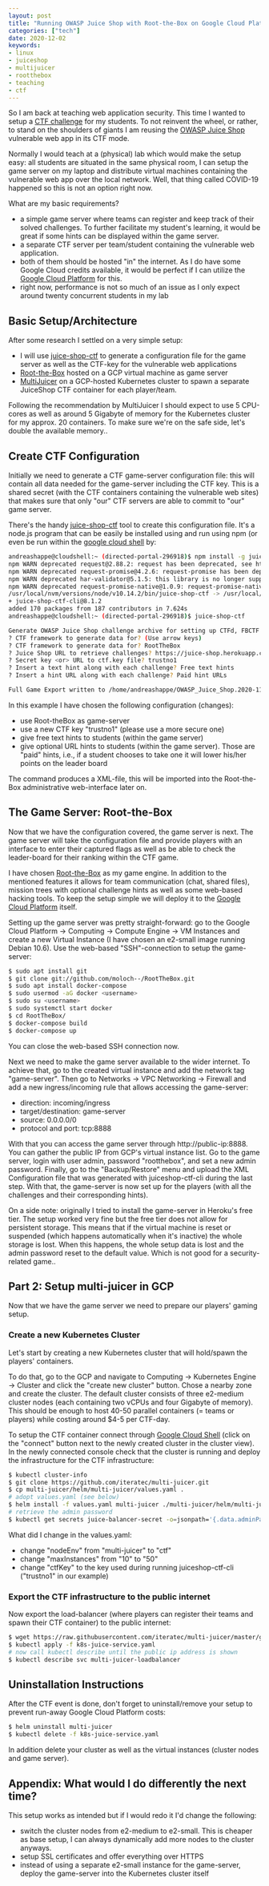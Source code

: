 ```yaml
---
layout: post
title: "Running OWASP Juice Shop with Root-the-Box on Google Cloud Platform"
categories: ["tech"]
date: 2020-12-02
keywords:
- linux
- juiceshop
- multijuicer
- rootthebox
- teaching
- ctf
---
```


So I am back at teaching web application security. This time I wanted to setup a [CTF challenge](https://en.wikipedia.org/wiki/Wargame_(hacking)) for my students. To not reinvent the wheel, or rather, to stand on the shoulders of giants I am reusing the [OWASP Juice Shop](https://owasp.org/www-project-juice-shop/) vulnerable web app in its CTF mode.

Normally I would teach at a (physical) lab which would make the setup easy: all students are situated in the same physical room, I can setup the game server on my laptop and distribute virtual machines containing the vulnerable web app over the local network. Well, that thing called COVID-19 happened so this is not an option right now.

What are my basic requirements?

- a simple game server where teams can register and keep track of their solved challenges. To further facilitate my student's learning, it would be great if some hints can be displayed within the game server.
- a separate CTF server per team/student containing the vulnerable web application.
- both of them should be hosted "in" the internet. As I do have some Google Cloud credits available, it would be perfect if I can utilize the [Google Cloud Platform](https://console.cloud.google.com) for this.
- right now, performance is not so much of an issue as I only expect around twenty concurrent students in my lab

## Basic Setup/Architecture

After some research I settled on a very simple setup:

- I will use [juice-shop-ctf](https://github.com/bkimminich/juice-shop-ctf) to generate a configuration file for the game server as well as the CTF-key for the vulnerable web applications
- [Root-the-Box](https://github.com/moloch--/RootTheBox) hosted on a GCP virtual machine as game server
- [MultiJuicer](https://github.com/iteratec/multi-juicer) on a GCP-hosted Kubernetes cluster to spawn a separate JuiceShop CTF container for each player/team.

Following the recommendation by MultiJuicer I should expect to use 5 CPU-cores as well as around 5 Gigabyte of memory for the Kubernetes cluster for my approx. 20 containers. To make sure we're on the safe side, let's double the available memory..

## Create CTF Configuration

Initially we need to generate a CTF game-server configuration file: this will contain all data needed for the game-server including the CTF key. This is a shared secret (with the CTF containers containing the vulnerable web sites) that makes sure that only "our" CTF servers are able to commit to "our" game server.

There's the handy [juice-shop-ctf](https://github.com/bkimminich/juice-shop-ctf) tool to create this configuration file. It's a node.js program that can be easily be installed using and run using npm (or even be run within the [google cloud shell](https://cloud.google.com/shell) by:

~~~ bash
andreashappe@cloudshell:~ (directed-portal-296918)$ npm install -g juice-shop-ctf-cli
npm WARN deprecated request@2.88.2: request has been deprecated, see https://github.com/request/request/issues/3142
npm WARN deprecated request-promise@4.2.6: request-promise has been deprecated because it extends the now deprecated request package, see https://github.com/request/request/issues/3142
npm WARN deprecated har-validator@5.1.5: this library is no longer supported
npm WARN deprecated request-promise-native@1.0.9: request-promise-native has been deprecated because it extends the now deprecated request package, see https://github.com/request/request/issues/3142
/usr/local/nvm/versions/node/v10.14.2/bin/juice-shop-ctf -> /usr/local/nvm/versions/node/v10.14.2/lib/node_modules/juice-shop-ctf-cli/bin/juice-shop-ctf.js
+ juice-shop-ctf-cli@8.1.2
added 170 packages from 187 contributors in 7.624s
andreashappe@cloudshell:~ (directed-portal-296918)$ juice-shop-ctf

Generate OWASP Juice Shop challenge archive for setting up CTFd, FBCTF or RootTheBox score server
? CTF framework to generate data for? (Use arrow keys)
? CTF framework to generate data for? RootTheBox
? Juice Shop URL to retrieve challenges? https://juice-shop.herokuapp.com
? Secret key <or> URL to ctf.key file? trustno1
? Insert a text hint along with each challenge? Free text hints
? Insert a hint URL along with each challenge? Paid hint URLs

Full Game Export written to /home/andreashappe/OWASP_Juice_Shop.2020-11-29.RTB.xml
~~~

In this example I have chosen the following configuration (changes):

- use Root-theBox as game-server
- use a new CTF key "trustno1" (please use a more secure one)
- give free text hints to students (within the game server)
- give optional URL hints to students (within the game server). Those are "paid" hints, i.e., if a student chooses to take one it will lower his/her points on the leader board

The command produces a XML-file, this will be imported into the Root-the-Box administrative web-interface later on.

## The Game Server: Root-the-Box

Now that we have the configuration covered, the game server is next. The game server will take the configuration file and provide players with an interface to enter their captured flags as well as be able to check the leader-board for their ranking within the CTF game.

I have chosen [Root-the-Box](https://github.com/moloch--/RootTheBox) as my game engine. In addition to the mentioned features it allows for team communication (chat, shared files), mission trees with optional challenge hints as well as some web-based hacking tools. To keep the setup simple we will deploy it to the [Google Cloud Platform](https://cloud.google.com/) itself.

Setting up the game server was pretty straight-forward: go to the Google Cloud Platform -> Computing -> Compute Engine -> VM Instances and create a new Virtual Instance (I have chosen an e2-small image running Debian 10.6). Use the web-based "SSH"-connection to setup the game-server:

``` bash
$ sudo apt install git
$ git clone git://github.com/moloch--/RootTheBox.git
$ sudo apt install docker-compose
$ sudo usermod -aG docker <username>
$ sudo su <username>
$ sudo systemctl start docker
$ cd RootTheBox/
$ docker-compose build
$ docker-compose up
```

You can close the web-based SSH connection now.

Next we need to make the game server available to the wider internet. To achieve that, go to the created virtual instance and add the network tag "game-server". Then go to Networks -> VPC Networking -> Firewall and add a new ingress/incoming rule that allows accessing the game-server:

- direction: incoming/ingress
- target/destination: game-server
- source: 0.0.0.0/0
- protocol and port: tcp:8888

With that you can access the game server through http://public-ip:8888. You can gather the public IP from GCP's virtual instance list. Go to the game server, login with user admin, password "rootthebox", and set a new admin password. Finally, go to the "Backup/Restore" menu and upload the XML Configuration file that was generated with juiceshop-ctf-cli during the last step. With that, the game-server is now set up for the players (with all the challenges and their corresponding hints).

On a side note: originally I tried to install the game-server in Heroku's free tier. The setup worked very fine but the free tier does not allow for persistent storage. This means that if the virtual machine is reset or suspended (which happens automatically when it's inactive) the whole storage is lost. When this happens, the whole setup data is lost and the admin password reset to the default value. Which is not good for a security-related game..

## Part 2: Setup multi-juicer in GCP

Now that we have the game server we need to prepare our players' gaming setup.

### Create a new Kubernetes Cluster

Let's start by creating a new Kubernetes cluster that will hold/spawn the players' containers.

To do that, go to the GCP and navigate to Computing -> Kubernetes Engine -> Cluster and click the "create new cluster" button. Chose a nearby zone and create the cluster. The default cluster consists of three e2-medium cluster nodes (each containing two vCPUs and four Gigabyte of memory). This should be enough to host 40-50 parallel containers (= teams or players) while costing around $4-5 per CTF-day.

To setup the CTF container connect through [Google Cloud Shell](https://cloud.google.com/shell) (click on the "connect" button next to the newly created cluster in the cluster view). In the newly connected console check that the cluster is running and deploy the infrastructure for the CTF infrastructure:

``` bash
$ kubectl cluster-info
$ git clone https://github.com/iteratec/multi-juicer.git
$ cp multi-juicer/helm/multi-juicer/values.yaml .
# adopt values.yaml (see below)
$ helm install -f values.yaml multi-juicer ./multi-juicer/helm/multi-juicer/
# retrieve the admin password
$ kubectl get secrets juice-balancer-secret -o=jsonpath='{.data.adminPassword}' | base64 --decode
```

What did I change in the values.yaml:

- change "nodeEnv" from "multi-juicer" to "ctf"
- change "maxInstances" from "10" to "50"
- change "ctfKey" to the key used during running juiceshop-ctf-cli ("trustno1" in our example)

### Export the CTF infrastructure to the public internet

Now export the load-balancer (where players can register their teams and spawn their CTF container) to the public internet:

``` bash
$ wget https://raw.githubusercontent.com/iteratec/multi-juicer/master/guides/k8s/k8s-juice-service.yaml
$ kubectl apply -f k8s-juice-service.yaml
# now call kubectl describe until the public ip address is shown
$ kubectl describe svc multi-juicer-loadbalancer
```
## Uninstallation Instructions

After the CTF event is done, don't forget to uninstall/remove your setup to prevent run-away Google Cloud Platform costs:

``` bash
$ helm uninstall multi-juicer
$ kubectl delete -f k8s-juice-service.yaml
```

In addition delete your cluster as well as the virtual instances (cluster nodes and game server).

## Appendix: What would I do differently the next time?

This setup works as intended but if I would redo it I'd change the following:

- switch the cluster nodes from e2-medium to e2-small. This is cheaper as base setup, I can always dynamically add more nodes to the cluster anyways.
- setup SSL certificates and offer everything over HTTPS
- instead of using a separate e2-small instance for the game-server, deploy the game-server into the Kubernetes cluster itself
